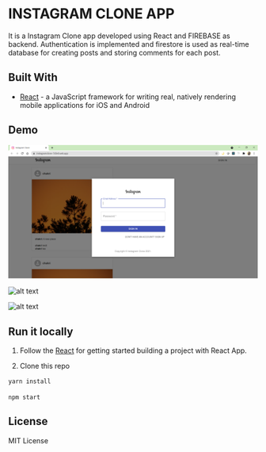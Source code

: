 # INSTAGRAM CLONE APP

It is a Instagram Clone app developed using React and FIREBASE as backend. Authentication is implemented and firestore is used as real-time database for creating posts and storing comments for each post.

## Built With

- [React](https://reactjs.org/docs/) - a JavaScript framework for writing real, natively rendering mobile applications for iOS and Android

## Demo

![alt text](https://github.com/ChakravarthiChowdary/Instagram-Clone/blob/master/public/app1.PNG)

![alt text](https://github.com/ChakravarthiChowdary/Instagram-Clone/tree/master/public/app2.PNG)

![alt text](https://github.com/ChakravarthiChowdary/Instagram-Clone/tree/master/public/app3.PNG)

## Run it locally

1. Follow the [React](https://reactjs.org/docs/getting-started.html) for getting started building a project with React App.

2. Clone this repo

```
yarn install

npm start
```

## License

MIT License
